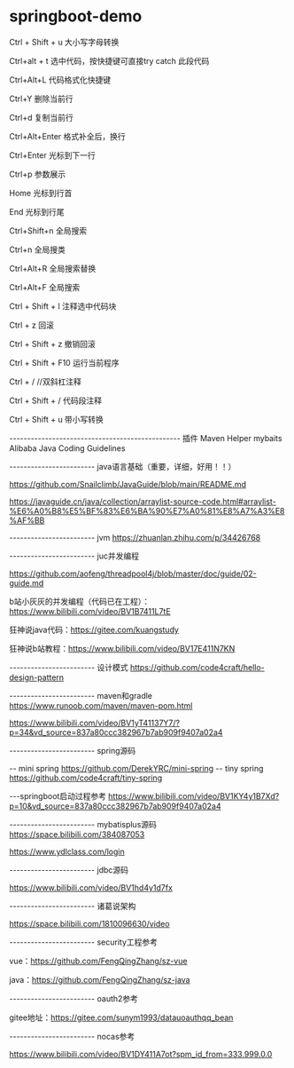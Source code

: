# springboot-demo

Ctrl + Shift + u   大小写字母转换

Ctrl+alt + t  选中代码，按快捷键可直接try catch 此段代码

Ctrl+Alt+L  代码格式化快捷键

Ctrl+Y  删除当前行

Ctrl+d  复制当前行

Ctrl+Alt+Enter  格式补全后，换行

Ctrl+Enter  光标到下一行

Ctrl+p  参数展示

Home 光标到行首

End 光标到行尾

Ctrl+Shift+n 全局搜索

Ctrl+n 全局搜类

Ctrl+Alt+R 全局搜索替换

Ctrl+Alt+F 全局搜索

Ctrl + Shift + l   注释选中代码块

Ctrl + z   回滚

Ctrl + Shift + z  撤销回滚

Ctrl + Shift + F10  运行当前程序

Ctrl + /   //双斜杠注释

Ctrl + Shift + /   代码段注释

Ctrl + Shift + u   带小写转换

------------------------------------------------ 插件
Maven Helper
mybaits
Alibaba Java Coding Guidelines

------------------------ java语言基础（重要，详细，好用！！）

https://github.com/Snailclimb/JavaGuide/blob/main/README.md

https://javaguide.cn/java/collection/arraylist-source-code.html#arraylist-%E6%A0%B8%E5%BF%83%E6%BA%90%E7%A0%81%E8%A7%A3%E8%AF%BB

------------------------ jvm
https://zhuanlan.zhihu.com/p/34426768

------------------------ juc并发编程

https://github.com/aofeng/threadpool4j/blob/master/doc/guide/02-guide.md

b站小灰灰的并发编程（代码已在工程）：https://www.bilibili.com/video/BV1B7411L7tE

狂神说java代码：https://gitee.com/kuangstudy

狂神说b站教程：https://www.bilibili.com/video/BV17E411N7KN

------------------------ 设计模式
https://github.com/code4craft/hello-design-pattern

------------------------ maven和gradle
https://www.runoob.com/maven/maven-pom.html

https://www.bilibili.com/video/BV1yT41137Y7/?p=34&vd_source=837a80ccc382967b7ab909f9407a02a4

------------------------ spring源码

-- mini spring
https://github.com/DerekYRC/mini-spring
-- tiny spring
https://github.com/code4craft/tiny-spring

---springboot启动过程参考
https://www.bilibili.com/video/BV1KY4y1B7Xd?p=10&vd_source=837a80ccc382967b7ab909f9407a02a4

------------------------ mybatisplus源码
https://space.bilibili.com/384087053

https://www.ydlclass.com/login

------------------------ jdbc源码

https://www.bilibili.com/video/BV1hd4y1d7fx

------------------------ 诸葛说架构

https://space.bilibili.com/1810096630/video

------------------------ security工程参考

vue：https://github.com/FengQingZhang/sz-vue

java：https://github.com/FengQingZhang/sz-java

------------------------ oauth2参考

gitee地址：https://gitee.com/sunym1993/datauoauthqq_bean


------------------------ nocas参考

https://www.bilibili.com/video/BV1DY411A7ot?spm_id_from=333.999.0.0



